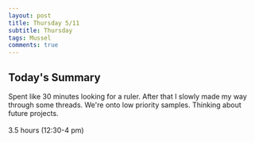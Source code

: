```yaml
---
layout: post
title: Thursday 5/11
subtitle: Thursday
tags: Mussel
comments: true
---
```


## Today's Summary
Spent like 30 minutes looking for a ruler. After that I slowly made my way through some threads. We're onto low priority samples. Thinking about future projects.
<br> <br>
3.5 hours (12:30-4 pm)

